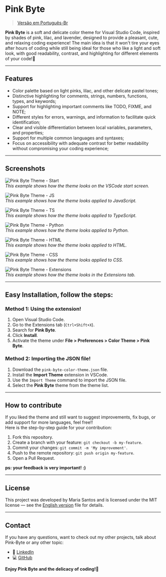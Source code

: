 # Pink Byte

> [Versão em Português-Br](README.md)


**Pink Byte** is a soft and delicate color theme for Visual Studio Code, inspired by shades of pink, lilac, and lavender, designed to provide a pleasant, cute, and relaxing coding experience! The main idea is that it won't tire your eyes after hours of coding while still being ideal for those who like a light and soft look, with good readability, contrast, and highlighting for different elements of your code!💖

---

## Features

- Color palette based on light pinks, lilac, and other delicate pastel tones;
- Distinctive highlighting for comments, strings, numbers, functions, types, and keywords;
- Support for highlighting important comments like TODO, FIXME, and NOTE;
- Different styles for errors, warnings, and information to facilitate quick identification;
- Clear and visible differentiation between local variables, parameters, and properties;
- Support for multiple common languages and syntaxes;
- Focus on accessibility with adequate contrast for better readability without compromising your coding experience;

---

## Screenshots

![Pink Byte Theme - Start](img/Inicio.png)  
*This example shows how the theme looks on the VSCode start screen.*

![Pink Byte Theme - JS](img/ExemploJs.png)  
*This example shows how the theme looks applied to JavaScript.*

![Pink Byte Theme - TS](img/ExemploTs.png)  
*This example shows how the theme looks applied to TypeScript.*

![Pink Byte Theme - Python](img/ExemploPy.png)  
*This example shows how the theme looks applied to Python.*

![Pink Byte Theme - HTML](img/ExemploHtml.png)  
*This example shows how the theme looks applied to HTML.*

![Pink Byte Theme - CSS](img/ExemploCss.png)  
*This example shows how the theme looks applied to CSS.*

![Pink Byte Theme - Extensions](img/ExemploAbaExtensões.png)  
*This example shows how the theme looks in the Extensions tab.*

---

## Easy Installation, follow the steps:

### Method 1: Using the extension!

1. Open Visual Studio Code.
2. Go to the Extensions tab (`Ctrl+Shift+X`).
3. Search for **Pink Byte**.
4. Click **Install**.
5. Activate the theme under **File > Preferences > Color Theme > Pink Byte**.

### Method 2: Importing the JSON file!

1. Download the `pink-byte-color-theme.json` file.
2. Install the **Import Theme** extension in VSCode.
3. Use the `Import Theme` command to import the JSON file.
4. Select the **Pink Byte** theme from the theme list.

---

## How to contribute

If you liked the theme and still want to suggest improvements, fix bugs, or add support for more languages, feel free!!  
Here is the step-by-step guide for your contribution:

1. Fork this repository.
2. Create a branch with your feature: `git checkout -b my-feature`.
3. Commit your changes: `git commit -m 'My improvement'`.
4. Push to the remote repository: `git push origin my-feature`.
5. Open a Pull Request.

**ps: your feedback is very important! :)** 

---

## License

This project was developed by Maria Santos and is licensed under the MIT license — see the [English version](LICENSE_EN.md) file for details.

---

## Contact

If you have any questions, want to check out my other projects, talk about Pink-Byte or any other topic:

- 💖 [LinkedIn](https://www.linkedin.com/in/mariah-santos/)  
- 💻 [GitHub](https://github.com/mari4hs)


**Enjoy Pink Byte and the delicacy of coding!💖**